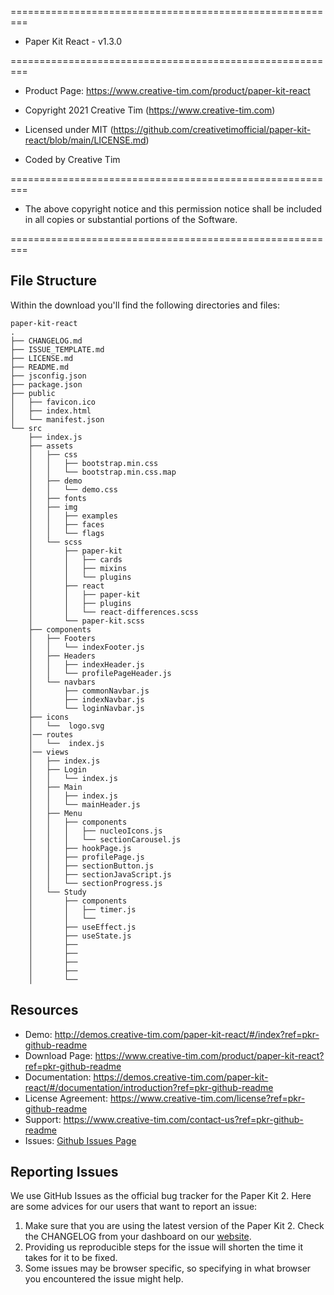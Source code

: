 =========================================================
* Paper Kit React - v1.3.0

=========================================================

* Product Page: https://www.creative-tim.com/product/paper-kit-react

* Copyright 2021 Creative Tim (https://www.creative-tim.com)
* Licensed under MIT (https://github.com/creativetimofficial/paper-kit-react/blob/main/LICENSE.md)

* Coded by Creative Tim

=========================================================
* The above copyright notice and this permission notice shall be included in all copies or substantial portions of the Software.

=========================================================



## File Structure

Within the download you'll find the following directories and files:
```
paper-kit-react
.
├── CHANGELOG.md
├── ISSUE_TEMPLATE.md
├── LICENSE.md
├── README.md
├── jsconfig.json
├── package.json
├── public
│   ├── favicon.ico
│   ├── index.html
│   └── manifest.json
└── src
    ├── index.js
    ├── assets
    │   ├── css
    │   │   ├── bootstrap.min.css
    │   │   └── bootstrap.min.css.map
    │   ├── demo
    │   │   └── demo.css
    │   ├── fonts
    │   ├── img
    │   │   ├── examples
    │   │   ├── faces
    │   │   └── flags
    │   └── scss
    │       ├── paper-kit
    │       │   ├── cards
    │       │   ├── mixins
    │       │   └── plugins
    │       ├── react
    │       │   ├── paper-kit
    │       │   ├── plugins
    │       │   └── react-differences.scss
    │       └── paper-kit.scss
    ├── components
    │   ├── Footers
    │   │   └── indexFooter.js
    │   ├── Headers
    │   │   ├── indexHeader.js
    │   │   └── profilePageHeader.js
    │   └── navbars
    │       ├── commonNavbar.js
    │       ├── indexNavbar.js
    │       └── loginNavbar.js
    ├── icons
    │   └──  logo.svg    
    │── routes
    │   └──  index.js
    │── views
    │   ├── index.js
    │   ├── Login
    │   │   └── index.js
    │   ├── Main
    │   │   ├── index.js
    │   │   └── mainHeader.js
    │   ├── Menu
    │   │   ├── components
    │   │   │   ├── nucleoIcons.js
    │   │   │   └── sectionCarousel.js
    │   │   ├── hookPage.js
    │   │   ├── profilePage.js
    │   │   ├── sectionButton.js
    │   │   ├── sectionJavaScript.js
    │   │   └── sectionProgress.js
    │   └── Study
    │       ├── components
    │       │   ├── timer.js
    │       │   └── 
    │       ├── useEffect.js
    │       ├── useState.js
    │       ├── 
    │       ├── 
    │       ├── 
    │       ├──     
    │       └──
```
## Resources
- Demo: <http://demos.creative-tim.com/paper-kit-react/#/index?ref=pkr-github-readme>
- Download Page: <https://www.creative-tim.com/product/paper-kit-react?ref=pkr-github-readme>
- Documentation: <https://demos.creative-tim.com/paper-kit-react/#/documentation/introduction?ref=pkr-github-readme>
- License Agreement: <https://www.creative-tim.com/license?ref=pkr-github-readme>
- Support: <https://www.creative-tim.com/contact-us?ref=pkr-github-readme>
- Issues: [Github Issues Page](https://github.com/creativetimofficial/paper-kit-react/issues)

## Reporting Issues

We use GitHub Issues as the official bug tracker for the Paper Kit 2. Here are some advices for our users that want to report an issue:

1. Make sure that you are using the latest version of the Paper Kit 2. Check the CHANGELOG from your dashboard on our [website](https://www.creative-tim.com/?ref=pkr-github-readme).
2. Providing us reproducible steps for the issue will shorten the time it takes for it to be fixed.
3. Some issues may be browser specific, so specifying in what browser you encountered the issue might help.
